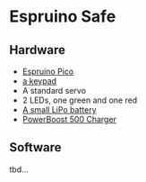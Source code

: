 # Espruino Safe

## Hardware

* [Espruino Pico](https://www.espruino.com/Pico)
* [a keypad](https://www.digikey.no/no/products/detail/adafruit-industries-llc/419/5353596?so=85574670)
* A standard servo
* 2 LEDs, one green and one red
* [A small LiPo battery](https://www.kjell.com/no/produkter/elektro-og-verktoy/elektronikk/utviklerkit/arduino/arduino-tilbehor/luxorparts-li-po-batteri-37-v-med-kontakt-1200-mah-p87924)
* [PowerBoost 500 Charger](https://shop.pimoroni.com/products/powerboost-500-charger-rechargeable-5v-lipo-usb-boost-500ma?variant=821043285)

## Software

tbd...